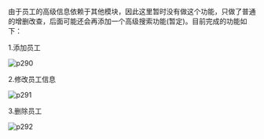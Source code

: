 由于员工的高级信息依赖于其他模块，因此这里暂时没有做这个功能，只做了普通的增删改查，后面可能还会再添加一个高级搜索功能(暂定)。目前完成的功能如下：  

1.添加员工  

![p290](https://raw.githubusercontent.com/wiki/lenve/vhr/doc/p290.png)  

2.修改员工信息  

![p291](https://raw.githubusercontent.com/wiki/lenve/vhr/doc/p291.png)   

3.删除员工  

![p292](https://raw.githubusercontent.com/wiki/lenve/vhr/doc/p292.png)   

